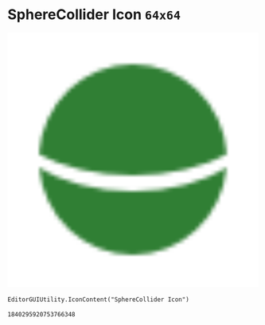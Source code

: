 # SphereCollider Icon `64x64`
<img src="/img/SphereCollider%20Icon.png" width=512 height=512>

``` CSharp
EditorGUIUtility.IconContent("SphereCollider Icon")
```
```
1840295920753766348
```

